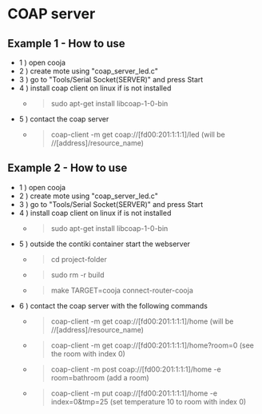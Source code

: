 # COAP server

## Example 1 - How to use

* 1 ) open cooja
* 2 ) create mote using "coap_server_led.c"
* 3 ) go to "Tools/Serial Socket(SERVER)" and press Start
* 4 ) install coap client on linux if is not installed
    * > sudo apt-get install libcoap-1-0-bin
* 5 ) contact the coap server
    * > coap-client -m get coap://[fd00:201:1:1:1]/led  (will be //[address]/resource_name)

## Example 2 - How to use


* 1 ) open cooja
* 2 ) create mote using "coap_server_led.c"
* 3 ) go to "Tools/Serial Socket(SERVER)" and press Start
* 4 ) install coap client on linux if is not installed
    * > sudo apt-get install libcoap-1-0-bin
* 5 ) outside the contiki container start the webserver
    * > cd project-folder
    * > sudo rm -r build
    * > make TARGET=cooja connect-router-cooja
* 6 ) contact the coap server with the following commands
    * > coap-client -m get coap://[fd00:201:1:1:1]/home                     (will be //[address]/resource_name)
    * > coap-client -m get coap://[fd00:201:1:1:1]/home?room=0              (see the room with index 0)
    * > coap-client -m post coap://[fd00:201:1:1:1]/home -e room=bathroom    (add a room)
    * > coap-client -m put coap://[fd00:201:1:1:1]/home -e index=0\&tmp=25  (set temperature 10 to room with index 0)

